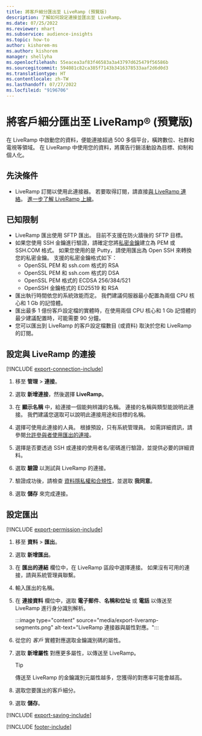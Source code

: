 ```yaml
---
title: 將客戶細分匯出至 LiveRamp (預覽版)
description: 了解如何設定連接並匯出至 LiveRamp。
ms.date: 07/25/2022
ms.reviewer: mhart
ms.subservice: audience-insights
ms.topic: how-to
author: kishorem-ms
ms.author: kishorem
manager: shellyha
ms.openlocfilehash: 55eacea3af83f46583a3a43797d625479f56586b
ms.sourcegitcommit: 594081c82ca385f7143b3416378533aaf2d6d0d3
ms.translationtype: HT
ms.contentlocale: zh-TW
ms.lasthandoff: 07/27/2022
ms.locfileid: "9196706"
---
```

# <a name="export-segments-to-liverampreg-preview"></a>將客戶細分匯出至 LiveRamp&reg; (預覽版)

在 LiveRamp 中啟動您的資料，便能連接超過 500 多個平台，橫跨數位、社群和電視等領域。 在 LiveRamp 中使用您的資料，將廣告行銷活動設為目標、抑制和個人化。

## <a name="prerequisites"></a>先決條件

- LiveRamp 訂閱以使用此連接器。 若要取得訂閱，請直接[與 LiveRamp 連絡](https://liveramp.com/contact/)。 [進一步了解 LiveRamp 上線](https://liveramp.com/our-platform/data-onboarding/)。

## <a name="known-limitations"></a>已知限制

- LiveRamp 匯出使用 SFTP 匯出。 目前不支援在防火牆後的 SFTP 目標。
- 如果您使用 SSH 金鑰進行驗證，請確定您將[私密金鑰](/azure/virtual-machines/linux/create-ssh-keys-detailed#basic-example)建立為 PEM 或 SSH.COM 格式。 如果您使用的是 Putty，請使用匯出為 Open SSH 來轉換您的私密金鑰。 支援的私密金鑰格式如下：
  - OpenSSL PEM 和 ssh.com 格式的 RSA
  - OpenSSL PEM 和 ssh.com 格式的 DSA
  - OpenSSL PEM 格式的 ECDSA 256/384/521
  - OpenSSH 金鑰格式的 ED25519 和 RSA
- 匯出執行時間依您的系統效能而定。 我們建議伺服器最小配置為兩個 CPU 核心和 1 Gb 的記憶體。
- 匯出最多 1 億份客戶設定檔的實體時，在使用兩個 CPU 核心和 1 Gb 記憶體的最少建議配置時，可能需要 90 分鐘。
- 您可以匯出到 LiveRamp 的客戶設定檔數目 (或資料) 取決於您和 LiveRamp 的訂閱。

## <a name="set-up-connection-to-liveramp"></a>設定與 LiveRamp 的連接

[!INCLUDE [export-connection-include](includes/export-connection-admn.md)]

1. 移至 **管理** > **連接**。

1. 選取 **新增連接**，然後選擇 **LiveRamp**。

1. 在 **顯示名稱** 中，給連接一個能夠辨識的名稱。 連接的名稱與類型能說明此連接。 我們建議您選取可以說明此連接用途和目標的名稱。

1. 選擇可使用此連接的人員。 根據預設，只有系統管理員。 如需詳細資訊，請參閱[允許參與者使用匯出的連接](connections.md#allow-contributors-to-use-a-connection-for-exports)。

1. 選擇是否要透過 SSH 或連接的使用者名/密碼進行驗證，並提供必要的詳細資料。

1. 選取 **驗證** 以測試與 LiveRamp 的連接。

1. 驗證成功後，請檢查 [資料隱私權和合規性](connections.md#data-privacy-and-compliance)，並選取 **我同意**。

1. 選取 **儲存** 來完成連接。

## <a name="configure-an-export"></a>設定匯出

[!INCLUDE [export-permission-include](includes/export-permission.md)]

1. 移至 **資料** > **匯出**。

1. 選取 **新增匯出**。

1. 在 **匯出的連結** 欄位中，在 LiveRamp 區段中選擇連接。 如果沒有可用的連接，請與系統管理員聯繫。

1. 輸入匯出的名稱。

1. 在 **連接資料** 欄位中，選取 **電子郵件**、**名稱和位址** 或 **電話** 以傳送至 LiveRamp 進行身分識別解析。

   :::image type="content" source="media/export-liveramp-segments.png" alt-text="LiveRamp 連接器與屬性對應。":::

1. 從您的 *客戶* 實體對應選取金鑰識別碼的屬性。

1. 選取 **新增屬性** 對應更多屬性，以傳送至 LiveRamp。

   > [!TIP]
   > 傳送至 LiveRamp 的金鑰識別元屬性越多，您獲得的對應率可能會越高。

1. 選取您要匯出的客戶細分。

1. 選取 **儲存**。

[!INCLUDE [export-saving-include](includes/export-saving.md)]

[!INCLUDE [footer-include](includes/footer-banner.md)]
